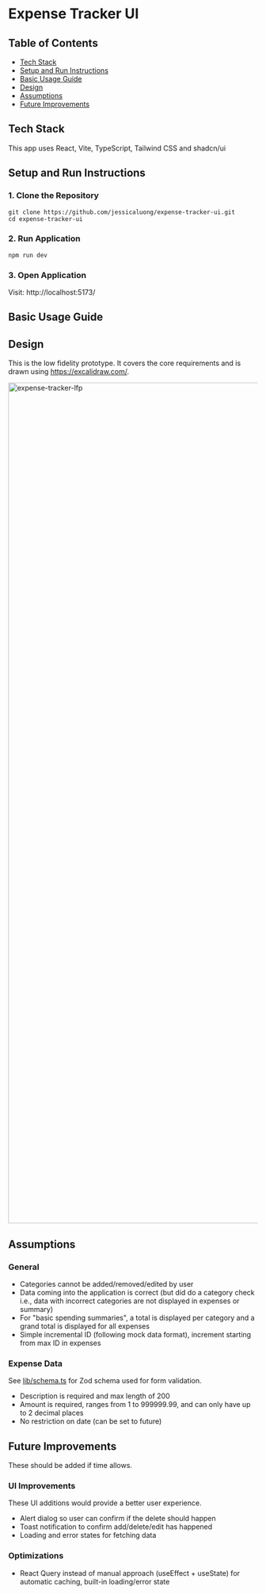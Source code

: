 # Expense Tracker UI

## Table of Contents

- [Tech Stack](#stack)
- [Setup and Run Instructions](#setup)
- [Basic Usage Guide](#usage)
- [Design](#design)
- [Assumptions](#assumptions)
- [Future Improvements](#extras)

<div id="stack"></div>

## Tech Stack

This app uses React, Vite, TypeScript, Tailwind CSS and shadcn/ui

<div id="setup"></div>

## Setup and Run Instructions

### 1. Clone the Repository

```
git clone https://github.com/jessicaluong/expense-tracker-ui.git
cd expense-tracker-ui
```

### 2. Run Application

```
npm run dev
```

### 3. Open Application

Visit: http://localhost:5173/

<div id="usage"></div>

## Basic Usage Guide

<div id="design"></div>

## Design

This is the low fidelity prototype. It covers the core requirements and is drawn using https://excalidraw.com/.

<img width="1698" alt="expense-tracker-lfp" src="https://github.com/user-attachments/assets/428cd6c7-b5bb-41e8-becc-778efe799c31" />

<div id="assumptions"></div>

## Assumptions

### General

- Categories cannot be added/removed/edited by user
- Data coming into the application is correct (but did do a category check i.e., data with incorrect categories are not displayed in expenses or summary)
- For "basic spending summaries", a total is displayed per category and a grand total is displayed for all expenses
- Simple incremental ID (following mock data format), increment starting from max ID in expenses

### Expense Data

See [lib/schema.ts](https://github.com/jessicaluong/expense-tracker-ui/blob/main/src/lib/schema.ts) for Zod schema used for form validation.

- Description is required and max length of 200
- Amount is required, ranges from 1 to 999999.99, and can only have up to 2 decimal places
- No restriction on date (can be set to future)

<div id="extras"></div>

## Future Improvements

These should be added if time allows.

### UI Improvements

These UI additions would provide a better user experience.

- Alert dialog so user can confirm if the delete should happen
- Toast notification to confirm add/delete/edit has happened
- Loading and error states for fetching data

### Optimizations

- React Query instead of manual approach (useEffect + useState) for automatic caching, built-in loading/error state
